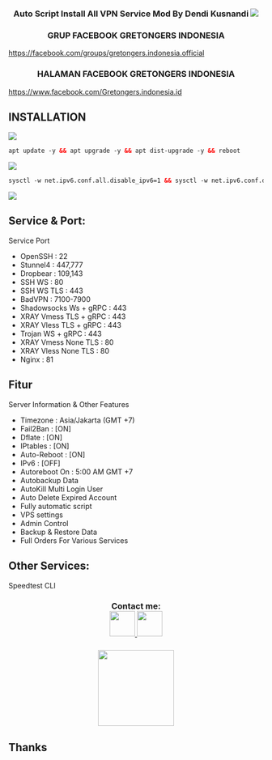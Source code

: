 <h3 align="center">
Auto Script Install All VPN Service Mod By Dendi Kusnandi
<img src="https://img.shields.io/badge/Version-Latest-blue.svg"></h3>

<h3 align="center">
GRUP FACEBOOK GRETONGERS INDONESIA</h3>

https://facebook.com/groups/gretongers.indonesia.official

<h3 align="center">
HALAMAN FACEBOOK GRETONGERS INDONESIA</h3>

https://www.facebook.com/Gretongers.indonesia.id


## INSTALLATION
<img src="https://img.shields.io/badge/Update%20_&_%20Upgrade-green">

  ```html
apt update -y && apt upgrade -y && apt dist-upgrade -y && reboot

  ```

<img src="https://img.shields.io/badge/Install_Semua_Layanan_Service%20-green">

  ```html
sysctl -w net.ipv6.conf.all.disable_ipv6=1 && sysctl -w net.ipv6.conf.default.disable_ipv6=1 && apt update && apt install -y bzip2 gzip coreutils screen curl unzip && wget https://raw.githubusercontent.com/dendikusnandi/iLoveU/main/setup.sh && chmod +x setup.sh && sed -i -e 's/\r$//' setup.sh && screen -S setup ./setup.sh

```

<img src="https://img.shields.io/badge/DONE%20_/_%20SELESAI-green">

## Service & Port:
  Service Port
 - OpenSSH                 : 22
 - Stunnel4                : 447,777
 - Dropbear                : 109,143
 - SSH WS                  : 80
 - SSH WS TLS              : 443
 - BadVPN                  : 7100-7900
 - Shadowsocks Ws + gRPC   : 443
 - XRAY  Vmess TLS + gRPC  : 443
 - XRAY  Vless TLS + gRPC  : 443
 - Trojan WS + gRPC        : 443
 - XRAY  Vmess None TLS    : 80
 - XRAY  Vless None TLS    : 80
 - Nginx                   : 81

## Fitur
 Server Information & Other Features
   - Timezone                : Asia/Jakarta (GMT +7)
   - Fail2Ban                : [ON]
   - Dflate                  : [ON]
   - IPtables                : [ON]
   - Auto-Reboot             : [ON]
   - IPv6                    : [OFF]
   - Autoreboot On           : 5:00 AM GMT +7
   - Autobackup Data
   - AutoKill Multi Login User
   - Auto Delete Expired Account
   - Fully automatic script
   - VPS settings
   - Admin Control
   - Backup & Restore Data
   - Full Orders For Various Services

## Other Services:
Speedtest CLI

<div height='45' align="center">
<h3>Contact me: <br>
<a href="https://github.com/dendikusnandi"> <img src="https://cdn.jsdelivr.net/npm/simple-icons@3.0.1/icons/github.svg" height='50'> </a>
<a href="https://facebook.com/dendi.kusnandi.official"> <img src="https://cdn.jsdelivr.net/npm/simple-icons@3.0.1/icons/facebook.svg" height='50'> </a>
</h3>
</div>
<h3 align="center">
<img height=150 src="https://github-readme-stats.vercel.app/api?username=dendikusnandi&count_private=true&show_icons=true&theme=dark">
<h3 align="center">


## Thanks
